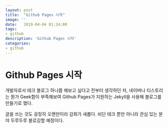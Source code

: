 ```yaml
---
layout: post
title:  "Github Pages 시작"
image: ''
date:   2019-04-04 01:24:00
tags:
- github
description: 'Github Pages 시작'
categories:
- github
---
```


# Github Pages 시작

개발자로서 테크 블로그 하나쯤 해보고 싶다고 전부터 생각하던 차, 네이버나 티스토리는 뭔가 Geek함이 부족해보여 Github Pages가 지원하는 Jekyll을 사용해 블로그를 만들기로 했다.

글을 쓰는 것도 굉장히 오랜만이라 감회가 새롭다. 비단 테크 뿐만 아니라 관심 있는 분야 두루두루 블로깅할 예정이다. 

